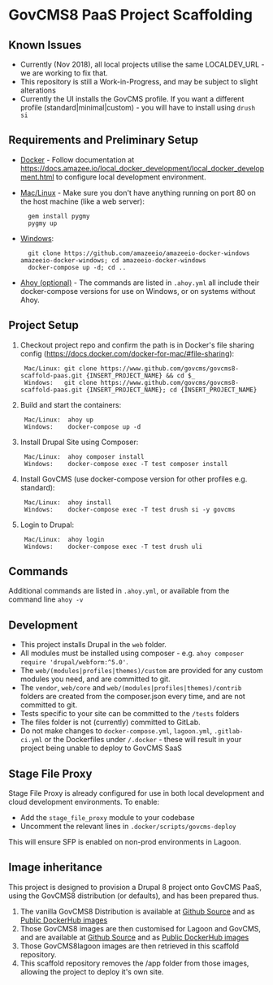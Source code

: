# GovCMS8 PaaS Project Scaffolding

## Known Issues

* Currently (Nov 2018), all local projects utilise the same LOCALDEV_URL - we are working to fix that.
* This repository is still a Work-in-Progress, and may be subject to slight alterations
* Currently the UI installs the GovCMS profile.  If you want a different profile (standard|minimal|custom) - you will have to install using `drush si`

## Requirements and Preliminary Setup

* [Docker](https://docs.docker.com/install/) - Follow documentation at https://docs.amazee.io/local_docker_development/local_docker_development.html to configure local development environment.

* [Mac/Linux](https://docs.amazee.io/local_docker_development/pygmy.html) - Make sure you don't have anything running on port 80 on the host machine (like a web server):

        gem install pygmy
        pygmy up

* [Windows](https://docs.amazee.io/local_docker_development/windows.html):    

        git clone https://github.com/amazeeio/amazeeio-docker-windows amazeeio-docker-windows; cd amazeeio-docker-windows
        docker-compose up -d; cd ..

* [Ahoy (optional)](http://ahoy-cli.readthedocs.io/en/latest/#installation) - The commands are listed in `.ahoy.yml` all include their docker-compose versions for use on Windows, or on systems without Ahoy.

## Project Setup

1. Checkout project repo and confirm the path is in Docker's file sharing config (https://docs.docker.com/docker-for-mac/#file-sharing):

        Mac/Linux: git clone https://www.github.com/govcms/govcms8-scaffold-paas.git {INSERT_PROJECT_NAME} && cd $_
        Windows:   git clone https://www.github.com/govcms/govcms8-scaffold-paas.git {INSERT_PROJECT_NAME}; cd {INSERT_PROJECT_NAME}

2. Build and start the containers:

        Mac/Linux:  ahoy up
        Windows:    docker-compose up -d

3. Install Drupal Site using Composer:

        Mac/Linux:  ahoy composer install
        Windows:    docker-compose exec -T test composer install

4. Install GovCMS (use docker-compose version for other profiles e.g. standard):

        Mac/Linux:  ahoy install
        Windows:    docker-compose exec -T test drush si -y govcms

5. Login to Drupal:

        Mac/Linux:  ahoy login
        Windows:    docker-compose exec -T test drush uli

## Commands

Additional commands are listed in `.ahoy.yml`, or available from the command line `ahoy -v`

## Development

* This project installs Drupal in the `web` folder.
* All modules must be installed using composer - e.g. `ahoy composer require 'drupal/webform:^5.0'`.
* The `web/(modules|profiles|themes)/custom` are provided for any custom modules you need, and are committed to git.
* The `vendor`, `web/core` and `web/(modules|profiles|themes)/contrib` folders are created from the composer.json every time, and are not committed to git.
* Tests specific to your site can be committed to the `/tests` folders
* The files folder is not (currently) committed to GitLab.
* Do not make changes to `docker-compose.yml`, `lagoon.yml`, `.gitlab-ci.yml` or the Dockerfiles under `/.docker` - these will result in your project being unable to deploy to GovCMS SaaS

## Stage File Proxy

Stage File Proxy is already configured for use in both local development and cloud development environments. To enable:
  - Add the `stage_file_proxy` module to your codebase
  - Uncomment the relevant lines in `.docker/scripts/govcms-deploy`

This will ensure SFP is enabled on non-prod environments in Lagoon.

## Image inheritance

This project is designed to provision a Drupal 8 project onto GovCMS PaaS, using the GovCMS8 distribution (or defaults), and has been prepared thus.

1. The vanilla GovCMS8 Distribution is available at [Github Source](https://github.com/govcms/govcms8) and as [Public DockerHub images](https://hub.docker.com/r/govcms8)
2. Those GovCMS8 images are then customised for Lagoon and GovCMS, and are available at [Github Source](https://github.com/govcms/govcms8lagoon) and as [Public DockerHub images](https://hub.docker.com/r/govcms8lagoon)
3. Those GovCMS8lagoon images are then retrieved in this scaffold repository.
4. This scaffold repository removes the /app folder from those images, allowing the project to deploy it's own site.

